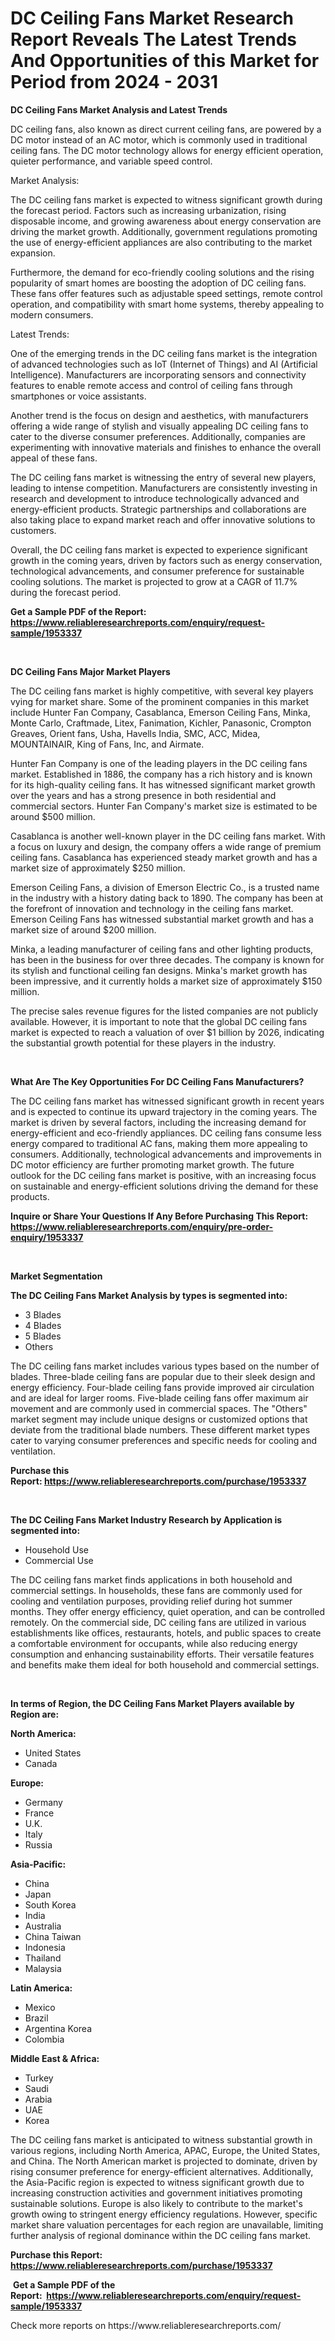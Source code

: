 <p><h1>DC Ceiling Fans Market Research Report Reveals The Latest Trends And Opportunities of this Market for Period from 2024 - 2031</h1></p><p><strong>DC Ceiling Fans Market Analysis and Latest Trends</strong></p>
<p><p>DC ceiling fans, also known as direct current ceiling fans, are powered by a DC motor instead of an AC motor, which is commonly used in traditional ceiling fans. The DC motor technology allows for energy efficient operation, quieter performance, and variable speed control. </p><p>Market Analysis:</p><p>The DC ceiling fans market is expected to witness significant growth during the forecast period. Factors such as increasing urbanization, rising disposable income, and growing awareness about energy conservation are driving the market growth. Additionally, government regulations promoting the use of energy-efficient appliances are also contributing to the market expansion. </p><p>Furthermore, the demand for eco-friendly cooling solutions and the rising popularity of smart homes are boosting the adoption of DC ceiling fans. These fans offer features such as adjustable speed settings, remote control operation, and compatibility with smart home systems, thereby appealing to modern consumers. </p><p>Latest Trends:</p><p>One of the emerging trends in the DC ceiling fans market is the integration of advanced technologies such as IoT (Internet of Things) and AI (Artificial Intelligence). Manufacturers are incorporating sensors and connectivity features to enable remote access and control of ceiling fans through smartphones or voice assistants.</p><p>Another trend is the focus on design and aesthetics, with manufacturers offering a wide range of stylish and visually appealing DC ceiling fans to cater to the diverse consumer preferences. Additionally, companies are experimenting with innovative materials and finishes to enhance the overall appeal of these fans.</p><p>The DC ceiling fans market is witnessing the entry of several new players, leading to intense competition. Manufacturers are consistently investing in research and development to introduce technologically advanced and energy-efficient products. Strategic partnerships and collaborations are also taking place to expand market reach and offer innovative solutions to customers.</p><p>Overall, the DC ceiling fans market is expected to experience significant growth in the coming years, driven by factors such as energy conservation, technological advancements, and consumer preference for sustainable cooling solutions. The market is projected to grow at a CAGR of 11.7% during the forecast period.</p></p>
<p><strong>Get a Sample PDF of the Report:&nbsp; <a href="https://www.reliableresearchreports.com/enquiry/request-sample/1953337">https://www.reliableresearchreports.com/enquiry/request-sample/1953337</a></strong></p>
<p>&nbsp;</p>
<p><strong>DC Ceiling Fans Major Market Players</strong></p>
<p><p>The DC ceiling fans market is highly competitive, with several key players vying for market share. Some of the prominent companies in this market include Hunter Fan Company, Casablanca, Emerson Ceiling Fans, Minka, Monte Carlo, Craftmade, Litex, Fanimation, Kichler, Panasonic, Crompton Greaves, Orient fans, Usha, Havells India, SMC, ACC, Midea, MOUNTAINAIR, King of Fans, Inc, and Airmate.</p><p>Hunter Fan Company is one of the leading players in the DC ceiling fans market. Established in 1886, the company has a rich history and is known for its high-quality ceiling fans. It has witnessed significant market growth over the years and has a strong presence in both residential and commercial sectors. Hunter Fan Company's market size is estimated to be around $500 million.</p><p>Casablanca is another well-known player in the DC ceiling fans market. With a focus on luxury and design, the company offers a wide range of premium ceiling fans. Casablanca has experienced steady market growth and has a market size of approximately $250 million.</p><p>Emerson Ceiling Fans, a division of Emerson Electric Co., is a trusted name in the industry with a history dating back to 1890. The company has been at the forefront of innovation and technology in the ceiling fans market. Emerson Ceiling Fans has witnessed substantial market growth and has a market size of around $200 million.</p><p>Minka, a leading manufacturer of ceiling fans and other lighting products, has been in the business for over three decades. The company is known for its stylish and functional ceiling fan designs. Minka's market growth has been impressive, and it currently holds a market size of approximately $150 million.</p><p>The precise sales revenue figures for the listed companies are not publicly available. However, it is important to note that the global DC ceiling fans market is expected to reach a valuation of over $1 billion by 2026, indicating the substantial growth potential for these players in the industry.</p></p>
<p>&nbsp;</p>
<p><strong>What Are The Key Opportunities For DC Ceiling Fans Manufacturers?</strong></p>
<p><p>The DC ceiling fans market has witnessed significant growth in recent years and is expected to continue its upward trajectory in the coming years. The market is driven by several factors, including the increasing demand for energy-efficient and eco-friendly appliances. DC ceiling fans consume less energy compared to traditional AC fans, making them more appealing to consumers. Additionally, technological advancements and improvements in DC motor efficiency are further promoting market growth. The future outlook for the DC ceiling fans market is positive, with an increasing focus on sustainable and energy-efficient solutions driving the demand for these products.</p></p>
<p><strong>Inquire or Share Your Questions If Any Before Purchasing This Report: <a href="https://www.reliableresearchreports.com/enquiry/pre-order-enquiry/1953337">https://www.reliableresearchreports.com/enquiry/pre-order-enquiry/1953337</a></strong></p>
<p>&nbsp;</p>
<p><strong>Market Segmentation</strong></p>
<p><strong>The DC Ceiling Fans Market Analysis by types is segmented into:</strong></p>
<p><ul><li>3 Blades</li><li>4 Blades</li><li>5 Blades</li><li>Others</li></ul></p>
<p><p>The DC ceiling fans market includes various types based on the number of blades. Three-blade ceiling fans are popular due to their sleek design and energy efficiency. Four-blade ceiling fans provide improved air circulation and are ideal for larger rooms. Five-blade ceiling fans offer maximum air movement and are commonly used in commercial spaces. The "Others" market segment may include unique designs or customized options that deviate from the traditional blade numbers. These different market types cater to varying consumer preferences and specific needs for cooling and ventilation.</p></p>
<p><strong>Purchase this Report:&nbsp;<a href="https://www.reliableresearchreports.com/purchase/1953337">https://www.reliableresearchreports.com/purchase/1953337</a></strong></p>
<p>&nbsp;</p>
<p><strong>The DC Ceiling Fans Market Industry Research by Application is segmented into:</strong></p>
<p><ul><li>Household Use</li><li>Commercial Use</li></ul></p>
<p><p>The DC ceiling fans market finds applications in both household and commercial settings. In households, these fans are commonly used for cooling and ventilation purposes, providing relief during hot summer months. They offer energy efficiency, quiet operation, and can be controlled remotely. On the commercial side, DC ceiling fans are utilized in various establishments like offices, restaurants, hotels, and public spaces to create a comfortable environment for occupants, while also reducing energy consumption and enhancing sustainability efforts. Their versatile features and benefits make them ideal for both household and commercial settings.</p></p>
<p>&nbsp;</p>
<p><strong>In terms of Region, the DC Ceiling Fans Market Players available by Region are:</strong></p>
<p>
    <p> <strong> North America: </strong>
        <ul>
            <li>United States</li>
            <li>Canada</li>
        </ul>
        </p> 
    <p> <strong> Europe: </strong>
        <ul>
            <li>Germany</li>
            <li>France</li>
            <li>U.K.</li>
            <li>Italy</li>
            <li>Russia</li>
        </ul>
        </p> 
    <p> <strong> Asia-Pacific: </strong>
        <ul>
            <li>China</li>
            <li>Japan</li>
            <li>South Korea</li>
            <li>India</li>
            <li>Australia</li>
            <li>China Taiwan</li>
            <li>Indonesia</li>
            <li>Thailand</li>
            <li>Malaysia</li>
        </ul>
        </p> 
    <p> <strong> Latin America: </strong>
        <ul>
            <li>Mexico</li>
            <li>Brazil</li>
            <li>Argentina Korea</li>
            <li>Colombia</li>
        </ul>
        </p> 
    <p> <strong> Middle East & Africa: </strong>
        <ul>
            <li>Turkey</li>
            <li>Saudi</li>
            <li>Arabia</li>
            <li>UAE</li>
            <li>Korea</li>
        </ul>
    </p>
    </p>
<p><p>The DC ceiling fans market is anticipated to witness substantial growth in various regions, including North America, APAC, Europe, the United States, and China. The North American market is projected to dominate, driven by rising consumer preference for energy-efficient alternatives. Additionally, the Asia-Pacific region is expected to witness significant growth due to increasing construction activities and government initiatives promoting sustainable solutions. Europe is also likely to contribute to the market's growth owing to stringent energy efficiency regulations. However, specific market share valuation percentages for each region are unavailable, limiting further analysis of regional dominance within the DC ceiling fans market.</p></p>
<p><strong>Purchase this Report: <a href="https://www.reliableresearchreports.com/purchase/1953337">https://www.reliableresearchreports.com/purchase/1953337</a></strong></p>
<p>&nbsp;<strong>Get a Sample PDF of the Report:&nbsp;&nbsp;<a href="https://www.reliableresearchreports.com/enquiry/request-sample/1953337">https://www.reliableresearchreports.com/enquiry/request-sample/1953337</a></strong></p>
<p><strong></strong></p>
<p>Check more reports on https://www.reliableresearchreports.com/</p>